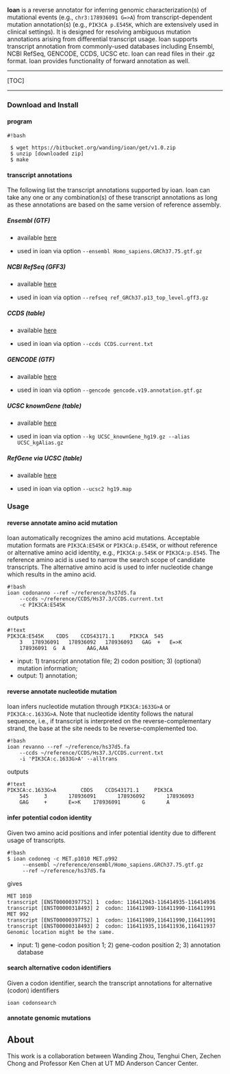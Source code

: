 **Ioan** is a reverse annotator for inferring genomic characterization(s) of mutational events (e.g., ```chr3:178936091 G=>A```) from transcript-dependent mutation annotation(s) (e.g., ```PIK3CA p.E545K```, which are extensively used in clinical settings). It is designed for resolving ambiguous mutation annotations arising from differential transcript usage. Ioan supports transcript annotation from commonly-used databases including Ensembl, NCBI RefSeq, GENCODE, CCDS, UCSC etc. Ioan can read files in their .gz format. Ioan provides functionality of forward annotation as well.

--------

[TOC]

--------

### Download and Install

#### program
```
#!bash

 $ wget https://bitbucket.org/wanding/ioan/get/v1.0.zip
 $ unzip [downloaded zip]
 $ make
```

#### transcript annotations

The following list the transcript annotations supported by ioan. Ioan can take any one or any combination(s) of these transcript annotations as long as these annotations are based on the same version of reference assembly.

##### Ensembl (GTF)

 + available [here](http://http://www.ensembl.org/info/data/ftp/index.html)

 + used in ioan via option ```--ensembl Homo_sapiens.GRCh37.75.gtf.gz```

##### NCBI RefSeq (GFF3)

 + available [here](ftp://ftp.ncbi.nlm.nih.gov/genomes/H_sapiens/ARCHIVE/ANNOTATION_RELEASE.105/GFF/ref_GRCh37.p13_top_level.gff3.gz)

 + used in ioan via option ```--refseq ref_GRCh37.p13_top_level.gff3.gz```

##### CCDS (table)

 + available [here](http://www.ncbi.nlm.nih.gov/CCDS/CcdsBrowse.cgi)

 + used in ioan via option ```--ccds CCDS.current.txt```

##### GENCODE (GTF)

 + available [here](http://www.gencodegenes.org/releases/19.html)

 + used in ioan via option ```--gencode gencode.v19.annotation.gtf.gz```

##### UCSC knownGene (table)

 + available [here](https://genome.ucsc.edu/cgi-bin/hgTables?command=start)

 + used in ioan via option ```--kg UCSC_knownGene_hg19.gz --alias UCSC_kgAlias.gz```

##### RefGene via UCSC (table)

 + available [here](https://genome.ucsc.edu/cgi-bin/hgTables?command=start)

 + used in ioan via option ```--ucsc2 hg19.map```

### Usage


#### reverse annotate amino acid mutation
Ioan automatically recognizes the amino acid mutations. Acceptable mutation formats are ```PIK3CA:E545K``` or ```PIK3CA:p.E545K```, or without reference or alternative amino acid identity, e.g., ```PIK3CA:p.545K``` or ```PIK3CA:p.E545```. The reference amino acid is used to narrow the search scope of candidate transcripts. The alternative amino acid is used to infer nucleotide change which results in the amino acid.

```
#!bash
ioan codonanno --ref ~/reference/hs37d5.fa
    --ccds ~/reference/CCDS/Hs37.3/CCDS.current.txt
    -c PIK3CA:E545K
```
outputs
```
#!text
PIK3CA:E545K    CDDS    CCDS43171.1     PIK3CA  545
    3   178936091   178936092   178936093   GAG  +   E=>K
    178936091  G  A       AAG,AAA
```
 + input: 1) transcript annotation file; 2) codon position; 3) (optional) mutation information;
 + output: 1) annotation;


#### reverse annotate nucleotide mutation
Ioan infers nucleotide mutation through ```PIK3CA:1633G>A``` or ```PIK3CA:c.1633G>A```. Note that nucleotide identity follows the natural sequence, i.e., if transcript is interpreted on the reverse-complementary strand, the base at the site needs to be reverse-complemented too.
```
#!bash
ioan revanno --ref ~/reference/hs37d5.fa 
    --ccds ~/reference/CCDS/Hs37.3/CCDS.current.txt
    -i 'PIK3CA:c.1633G>A' --alltrans
```
outputs

```
#!text
PIK3CA:c.1633G>A        CDDS    CCDS43171.1     PIK3CA
    545     3       178936091       178936092       178936093
    GAG     +       E=>K    178936091       G       A
```

#### infer potential codon identity
Given two amino acid positions and infer potential identity due to different usage of transcripts.

```
#!bash
$ ioan codoneq -c MET.p1010 MET.p992
     --ensembl ~/reference/ensembl/Homo_sapiens.GRCh37.75.gtf.gz
     --ref ~/reference/hs37d5.fa
```
gives
```
MET 1010
transcript [ENST00000397752] 1  codon: 116412043-116414935-116414936
transcript [ENST00000318493] 2  codon: 116411989-116411990-116411991
MET 992
transcript [ENST00000397752] 1  codon: 116411989,116411990,116411991
transcript [ENST00000318493] 2  codon: 116411935,116411936,116411937
Genomic location might be the same.

```

 + input: 1) gene-codon position 1; 2) gene-codon position 2; 3) annotation database

#### search alternative codon identifiers
Given a codon identifier, search the transcript annotations for alternative (codon) identifiers
```
ioan codonsearch 
```

#### annotate genomic mutations

## About
This work is a collaboration between Wanding Zhou, Tenghui Chen, Zechen Chong and Professor Ken Chen at UT MD Anderson Cancer Center.
